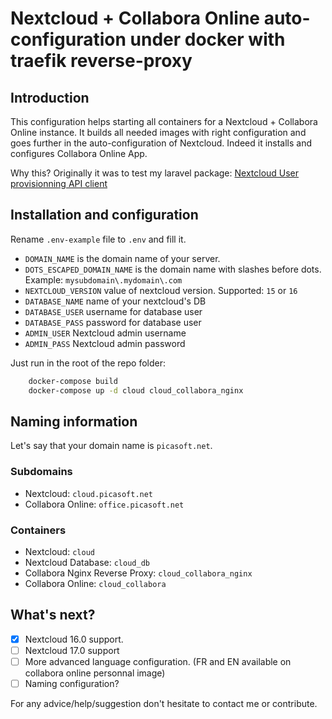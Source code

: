 # Nextcloud + Collabora Online auto-configuration under docker with traefik reverse-proxy

## Introduction

This configuration helps starting all containers for a Nextcloud + Collabora Online instance.
It builds all needed images with right configuration and goes further in the auto-configuration of Nextcloud. Indeed it installs and configures Collabora Online App.

Why this? Originally it was to test my laravel package: [Nextcloud User provisionning API client](https://github.com/MercierCorentin/laravel-nextcloud-api-client)

## Installation and configuration

Rename `.env-example` file to `.env` and fill it.

- `DOMAIN_NAME` is the domain name of your server.
- `DOTS_ESCAPED_DOMAIN_NAME` is the domain name with slashes before dots. Example: `mysubdomain\.mydomain\.com`
- `NEXTCLOUD_VERSION` value of nextcloud version. Supported: `15` or `16`
- `DATABASE_NAME` name of your nextcloud's DB
- `DATABASE_USER` username for database user
- `DATABASE_PASS` password for database user
- `ADMIN_USER` Nextcloud admin username
- `ADMIN_PASS` Nextcloud admin password
  
Just run in the root of the repo folder:

```bash
    docker-compose build
    docker-compose up -d cloud cloud_collabora_nginx
```

## Naming information

Let's say that your domain name is `picasoft.net`.

### Subdomains

- Nextcloud: `cloud.picasoft.net`
- Collabora Online: `office.picasoft.net`

### Containers

- Nextcloud: `cloud`
- Nextcloud Database: `cloud_db`
- Collabora Nginx Reverse Proxy: `cloud_collabora_nginx`
- Collabora Online: `cloud_collabora`

## What's next? 

- [X] Nextcloud 16.0 support.
- [ ] Nextcloud 17.0 support
- [ ] More advanced language configuration. (FR and EN available on collabora online personnal image)
- [ ] Naming configuration?

For any advice/help/suggestion don't hesitate to contact me or contribute.
